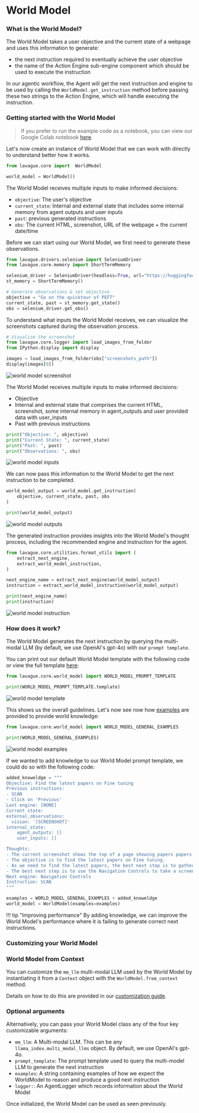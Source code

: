 # World Model

### What is the World Model?

The World Model takes a user objective and the current state of a webpage and uses this information to generate:

- the next instruction required to eventually achieve the user objective
- the name of the Action Engine sub-engine component which should be used to execute the instruction

In our agentic workflow, the Agent will get the next instruction and engine to be used by calling the `WorldModel.get_instruction` method before passing these two strings to the Action Engine, which will handle executing the instruction.

### Getting started with the World Model 

> If you prefer to run the example code as a notebook, you can view our Google Colab notebook [here](https://colab.research.google.com/github/lavague-ai/lavague/blob/main/docs/docs/learn/notebooks/WorldModel.ipynb).

Let's now create an instance of World Model that we can work with directly to understand better how it works.

```python
from lavague.core import  WorldModel

world_model = WorldModel()
```

The World Model receives multiple inputs to make informed decisions:
- `objective`: The user's objective
- `current_state`: Internal and external state that includes some internal memory from agent outputs and user inputs
- `past`: previous generated instructions
- `obs`: The current HTML, screenshot, URL of the webpage + the current date/time

Before we can start using our World Model, we first need to generate these observations.

```python
from lavague.drivers.selenium import SeleniumDriver
from lavague.core.memory import ShortTermMemory

selenium_driver = SeleniumDriver(headless=True, url="https://huggingface.co/")
st_memory = ShortTermMemory()

# Generate observations & set objective
objective = "Go on the quicktour of PEFT"
current_state, past = st_memory.get_state()
obs = selenium_driver.get_obs()
```

To understand what inputs the World Model receives, we can visualize the screenshots captured during the observation process.

```python
# Visualize the screenshot
from lavague.core.logger import load_images_from_folder
from IPython.display import display 

images = load_images_from_folder(obs["screenshots_path"])
display(images[0])
```
![world model screenshot](../../assets/world-model-screenshot.png)

The World Model receives multiple inputs to make informed decisions:

- Objective
- Internal and external state that comprises the current HTML, screenshot, some internal memory in agent_outputs and user provided data with user_inputs
- Past with previous instructions

```python
print("Objective: ", objective)
print("Current State: ", current_state)
print("Past: ", past)
print("Observations: ", obs)
```

![world model inputs](../../assets/world-model-inputs.png)

We can now pass this information to the World Model to get the next instruction to be completed. 

```python
world_model_output = world_model.get_instruction(
    objective, current_state, past, obs
)

print(world_model_output)
```

![world model outputs](../../assets/world-model-output.png)

The generated instruction provides insights into the World Model's thought process, including the recommended engine and instruction for the agent.

```python
from lavague.core.utilities.format_utils import (
    extract_next_engine,
    extract_world_model_instruction,
)

next_engine_name = extract_next_engine(world_model_output)
instruction = extract_world_model_instruction(world_model_output)

print(next_engine_name)
print(instruction)
```

![world model instruction](../../assets/world-model-instruction.png)

### How does it work?

The World Model generates the next instruction by querying the multi-modal LLM (by default, we use OpenAI's gpt-4o) with our `prompt template`. 

You can print out our default World Model template with the following code or view the full template [here](https://github.com/lavague-ai/LaVague/blob/d046e6ccba87bc629b8608046b5001020fa5382e/lavague-core/lavague/core/world_model.py#L213):

```python
from lavague.core.world_model import WORLD_MODEL_PROMPT_TEMPLATE

print(WORLD_MODEL_PROMPT_TEMPLATE.template)
```

![world model template](../../assets/world-model-prompte-template.png)

This shows us the overall guidelines. Let's now see now how [examples](https://github.com/lavague-ai/LaVague/blob/d046e6ccba87bc629b8608046b5001020fa5382e/lavague-core/lavague/core/world_model.py#L11) are provided to provide world knowledge:

```python
from lavague.core.world_model import WORLD_MODEL_GENERAL_EXAMPLES

print(WORLD_MODEL_GENERAL_EXAMPLES)
```

![world model examples](../../assets/world-model-examples.png)

If we wanted to add knowledge to our World Model prompt template, we could do so with the following code:

```python
added_knoweldge = """
Objective: Find the latest papers on Fine tuning
Previous instructions:
- SCAN
- Click on 'Previous'
Last engine: [NONE]
Current state:
external_observations:
  vision: '[SCREENSHOT]'
internal_state:
    agent_outputs: []
    user_inputs: []

Thoughts:
- The current screenshot shows the top of a page showing papers papers published on the 22nd May 2024 on Hugging Face.
- The objective is to find the latest papers on Fine tuning.
- As we need to find the latest papers, the best next step is to gather more information to see if this page contains the information we need.
- The best next step is to use the Navigation Controls to take a screenshot of the whole page to find the latest papers on Fine tuning.
Next engine: Navigation Controls
Instruction: SCAN
"""

examples = WORLD_MODEL_GENERAL_EXAMPLES + added_knoweldge
world_model = WorldModel(examples=examples)
```

!!! tip "Improving performance"
    By adding knowledge, we can improve the World Model's performance where it is failing to generate correct next instructions.

### Customizing your World Model

### World Model from Context

You can customize the `mm_llm` multi-modal LLM used by the World Model by instantiating it from a `Context` object with the `WorldModel.from_context` method.

Details on how to do this are provided in our [customization guide](../get-started/customization.md).

### Optional arguments

Alternatively, you can pass your World Model class any of the four key customizable arguments:

- `mm_llm`: A Multi-modal LLM. This can be any `llama_index.multi_modal_llms` object. By default, we use OpenAI's gpt-4o.
- `prompt_template`: The prompt template used to query the multi-model LLM to generate the next instruction
- `examples`: A string containing examples of how we expect the WorldModel to reason and produce a good next instruction
- `logger:`: An AgentLogger which records information about the World Model

Once initialized, the World Model can be used as seen previously.